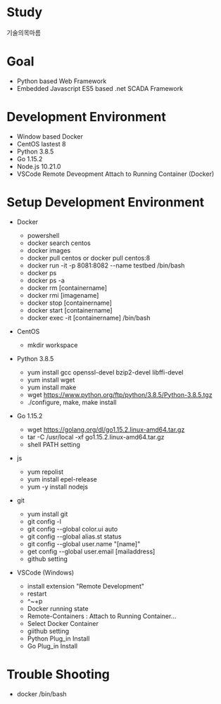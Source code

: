 # Study
기술의목마름
# Goal
- Python based Web Framework
- Embedded Javascript ES5 based .net SCADA Framework

# Development Environment
- Window based Docker
- CentOS lastest 8
- Python 3.8.5
- Go 1.15.2
- Node.js 10.21.0
- VSCode Remote Deveopment Attach to Running Container (Docker)

# Setup Development Environment
- Docker
  - powershell
  - docker search centos
  - docker images
  - docker pull centos or docker pull centos:8
  - docker run -it -p 8081:8082 --name testbed /bin/bash
  - docker ps
  - docker ps -a
  - docker rm [containername]
  - docker rmi [imagename]
  - docker stop [containername]
  - docker start [containername]
  - docker exec -it [containername] /bin/bash
  
- CentOS
  - mkdir workspace

- Python 3.8.5
  - yum install gcc openssl-devel bzip2-devel libffi-devel
  - yum install wget
  - yum install make
  - wget https://www.python.org/ftp/python/3.8.5/Python-3.8.5.tgz
  - ./configure, make, make install
  
- Go 1.15.2
  - wget https://golang.org/dl/go1.15.2.linux-amd64.tar.gz
  - tar -C /usr/local -xf go1.15.2.linux-amd64.tar.gz
  - shell PATH setting

- js
  - yum repolist
  - yum install epel-release
  - yum -y install nodejs
  
- git
  - yum install git
  - git config -l
  - git config --global color.ui auto
  - git config --global alias.st status
  - git config --global user.name "[name]"
  - get config --global user.email [mailaddress]
  - github setting
  
- VSCode (Windows)
  - install extension "Remote Development"
  - restart
  - ^~+p
  - Docker running state
  - Remote-Containers : Attach to Running Container...
  - Select Docker Container
  - giithub setting
  - Python Plug_in Install
  - Go Plug_in Install
  
# Trouble Shooting
- docker /bin/bash
